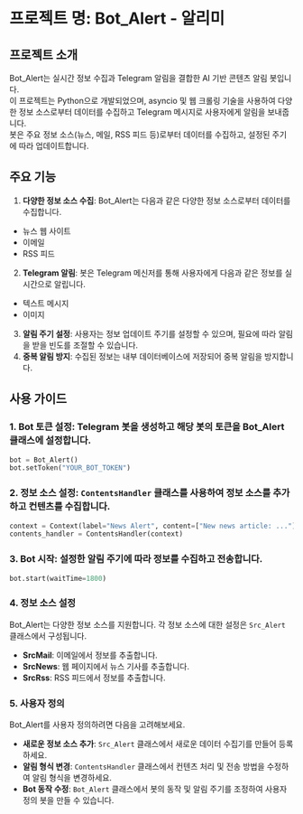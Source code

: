 # 프로젝트 명: Bot_Alert - 알리미

## 프로젝트 소개
Bot_Alert는 실시간 정보 수집과 Telegram 알림을 결합한 AI 기반 콘텐츠 알림 봇입니다. <br>
이 프로젝트는 Python으로 개발되었으며, asyncio 및 웹 크롤링 기술을 사용하여 다양한 정보 소스로부터 데이터를 수집하고 Telegram 메시지로 사용자에게 알림을 보내줍니다. <br>
봇은 주요 정보 소스(뉴스, 메일, RSS 피드 등)로부터 데이터를 수집하고, 설정된 주기에 따라 업데이트합니다. <br>

## 주요 기능
1. **다양한 정보 소스 수집**: Bot_Alert는 다음과 같은 다양한 정보 소스로부터 데이터를 수집합니다.
  - 뉴스 웹 사이트
  - 이메일
  - RSS 피드
2. **Telegram 알림**: 봇은 Telegram 메신저를 통해 사용자에게 다음과 같은 정보를 실시간으로 알립니다.
  - 텍스트 메시지
  - 이미지
3. **알림 주기 설정**: 사용자는 정보 업데이트 주기를 설정할 수 있으며, 필요에 따라 알림을 받을 빈도를 조절할 수 있습니다.
4. **중복 알림 방지**: 수집된 정보는 내부 데이터베이스에 저장되어 중복 알림을 방지합니다.

## 사용 가이드
### 1. Bot 토큰 설정: Telegram 봇을 생성하고 해당 봇의 토큰을 Bot_Alert 클래스에 설정합니다.
```python
bot = Bot_Alert()
bot.setToken("YOUR_BOT_TOKEN")
```

### 2. 정보 소스 설정: `ContentsHandler` 클래스를 사용하여 정보 소스를 추가하고 컨텐츠를 수집합니다.
```python
context = Context(label="News Alert", content=["New news article: ..."], botChatId="YOUR_CHAT_ID", dtype="msg")
contents_handler = ContentsHandler(context)
```
### 3. Bot 시작: 설정한 알림 주기에 따라 정보를 수집하고 전송합니다.
```python
bot.start(waitTime=1800)
```

### 4. 정보 소스 설정
Bot_Alert는 다양한 정보 소스를 지원합니다. 
각 정보 소스에 대한 설정은 `Src_Alert` 클래스에서 구성됩니다.

  - **SrcMail**: 이메일에서 정보를 추출합니다.
  - **SrcNews**: 웹 페이지에서 뉴스 기사를 추출합니다.
  - **SrcRss**: RSS 피드에서 정보를 추출합니다.

### 5. 사용자 정의
Bot_Alert를 사용자 정의하려면 다음을 고려해보세요.
  - **새로운 정보 소스 추가**: `Src_Alert` 클래스에서 새로운 데이터 수집기를 만들어 등록하세요.
  - **알림 형식 변경**: `ContentsHandler` 클래스에서 컨텐츠 처리 및 전송 방법을 수정하여 알림 형식을 변경하세요.
  - **Bot 동작 수정**: `Bot_Alert` 클래스에서 봇의 동작 및 알림 주기를 조정하여 사용자 정의 봇을 만들 수 있습니다.
